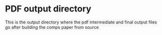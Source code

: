 # PDF output directory
This is the output directory where the pdf intermediate and final output files go after building the comps paper from source
